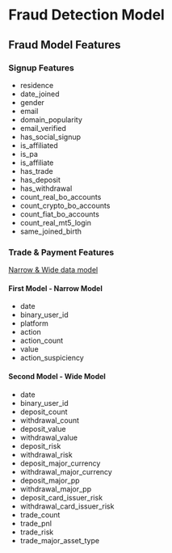 # Fraud Detection Model
## Fraud Model Features
### Signup Features
- residence
- date_joined
- gender
- email
- domain_popularity
- email_verified
- has_social_signup
- is_affiliated
- is_pa
- is_affiliate
- has_trade
- has_deposit
- has_withdrawal
- count_real_bo_accounts
- count_crypto_bo_accounts
- count_fiat_bo_accounts
- count_real_mt5_login
- same_joined_birth

### Trade & Payment Features
[Narrow & Wide data model](https://en.wikipedia.org/wiki/Wide_and_narrow_data)
#### First Model - Narrow Model
- date
- binary_user_id
- platform
- action
- action_count
- value
- action_suspiciency
#### Second Model - Wide Model
- date
- binary_user_id
- deposit_count
- withdrawal_count
- deposit_value
- withdrawal_value
- deposit_risk
- withdrawal_risk
- deposit_major_currency
- withdrawal_major_currency
- deposit_major_pp
- withdrawal_major_pp
- deposit_card_issuer_risk
- withdrawal_card_issuer_risk
- trade_count
- trade_pnl
- trade_risk
- trade_major_asset_type